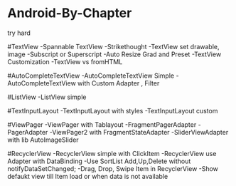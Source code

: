 # Android-By-Chapter
try hard

#TextView
    -Spannable TextView 
    -Strikethought
    -TextView set drawable, image
    -Subscript or Superscript
    -Auto Resize Grad and Preset
    -TextView Customization
    -TextView vs fromHTML

#AutoCompleteTextView
    -AutoCompleteTextView Simple
    -AutoCompleteTextView with Custom Adapter , Filter

#ListView
    -ListView simple

#TextInputLayout
    -TextInputLayout with styles
    -TextInputLayout custom

#ViewPager
    -ViewPager with Tablayout
    -FragmentPagerAdapter
    -PagerAdapter
    -ViewPager2 with FragmentStateAdapter
    -SliderViewAdapter with lib AutoImageSlider

#RecyclerView
    -RecyclerView simple with ClickItem
    -RecyclerView use Adapter with DataBinding
    -Use SortList Add,Up,Delete without notifyDataSetChanged;
    -Drag, Drop, Swipe Item in RecyclerView
    -Show defaukt view till Item load or when data is not available

